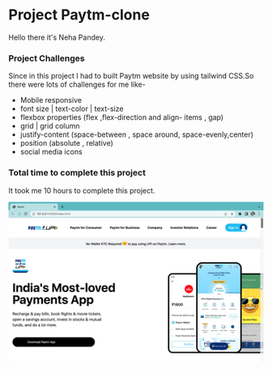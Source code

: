 # Project Paytm-clone
Hello there it's Neha Pandey.

### Project Challenges
Since in this project I had to built Paytm website by using tailwind CSS.So there were lots of challenges for me like-
- Mobile responsive 
- font size | text-color | text-size
- flexbox properties (flex ,flex-direction and align- items , gap)
- grid | grid column
- justify-content (space-between , space around, space-evenly,center)
- position (absolute , relative)
- social media icons


### Total time to complete this project

It took me 10 hours to complete this project.

![myproject link](./Paytm%20screen.png)
